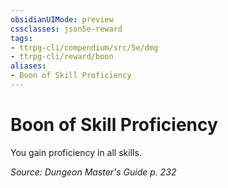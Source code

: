 ```yaml
---
obsidianUIMode: preview
cssclasses: json5e-reward
tags:
- ttrpg-cli/compendium/src/5e/dmg
- ttrpg-cli/reward/boon
aliases:
- Boon of Skill Proficiency
---
```

# Boon of Skill Proficiency

You gain proficiency in all skills.

*Source: Dungeon Master's Guide p. 232*